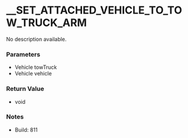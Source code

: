 # __SET_ATTACHED_VEHICLE_TO_TOW_TRUCK_ARM

No description available.

### Parameters
* Vehicle towTruck
* Vehicle vehicle

### Return Value
* void

### Notes
* Build: 811

